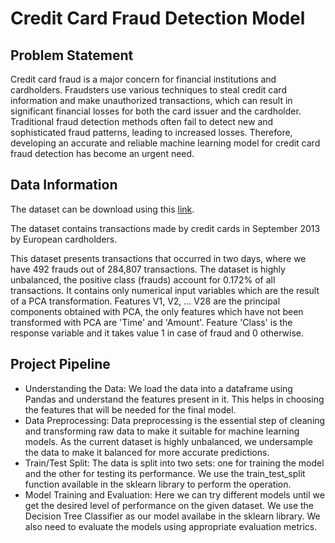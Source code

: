 # Credit Card Fraud Detection Model
## Problem Statement
Credit card fraud is a major concern for financial institutions and cardholders. Fraudsters use various techniques to steal credit card information and make unauthorized transactions, which can result in significant financial losses for both the card issuer and the cardholder. Traditional fraud detection methods often fail to detect new and sophisticated fraud patterns, leading to increased losses. Therefore, developing an accurate and reliable machine learning model for credit card fraud detection has become an urgent need.
## Data Information
The dataset can be download using this [link](https://www.kaggle.com/datasets/mlg-ulb/creditcardfraud).

The dataset contains transactions made by credit cards in September 2013 by European cardholders.

This dataset presents transactions that occurred in two days, where we have 492 frauds out of 284,807 transactions. The dataset is highly unbalanced, the positive class (frauds) account for 0.172% of all transactions. It contains only numerical input variables which are the result of a PCA transformation. Features V1, V2, … V28 are the principal components obtained with PCA, the only features which have not been transformed with PCA are 'Time' and 'Amount'. Feature 'Class' is the response variable and it takes value 1 in case of fraud and 0 otherwise.
## Project Pipeline
* Understanding the Data:  We load the data into a dataframe using Pandas and understand the features present in it. This helps in choosing the features that will be needed for the final model.
* Data Preprocessing: Data preprocessing is the essential step of cleaning and transforming raw data to make it suitable for machine learning models. As the current dataset is highly unbalanced, we undersample the data to make it balanced for more accurate predictions.
* Train/Test Split: The data is split into two sets: one for training the model and the other for testing its performance. We use the train_test_split function available in the sklearn library to perform the operation.
* Model Training and Evaluation: Here we can try different models until we get the desired level of performance on the given dataset. We use the Decision Tree Classifier as our model availabe in the sklearn library. We also need to evaluate the models using appropriate evaluation metrics.
